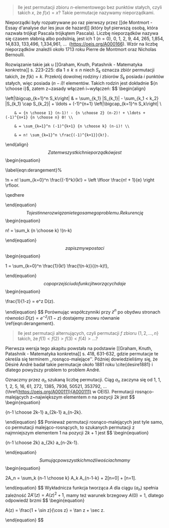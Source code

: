 > Ile jest permutacji zbioru $n$-elementowego bez punktów stałych, czyli takich $x$, że $f(x) = x$? Takie permutacje nazywamy nieporządkami.

Nieporządki były rozpatrywane po raz pierwszy przez [[de Montmort - Essay d'analyse dur les jeux de hazard]] (który był pierwszą osobą, która nazwała trójkąt Pascala trójkątem Pascala). Liczbę nieporządków nazywa się czasem słabnią albo podsilnią, jest ich 1 ($n = 0$), 0, 1, 2, 9, 44, 265, 1\,854, 14\,833, 133\,496, 1\,334\,961, ...  (https://oeis.org/A000166). Wzór na liczbę nieporządków znaleźli około 1713 roku Pierre de Montmort oraz Nicholas Bernoulli.

Rozwiązanie takie jak u [[Graham, Knuth, Patashnik - Matematyka konkretna]] s. 223-225: dla $1 \le k \le n$ niech $S_k$ oznacza zbiór permutacji takich, że $f(k) = k$. Przekrój dowolnej rodziny $i$ zbiorów $S_k$ posiada $i$ punktów stałych, więc posiada $(n-i)!$ elementów. Takich rodzin jest dokładnie ${n \choose i}$, zatem z~zasady włączeń i~wyłączeń:
$$
\begin{align}

\left|\bigcup_{k=1}^n S_k\right| & = \sum_{k_1} |S_{k_1}| - \sum_{k_1 < k_2} |S_{k_1} \cap S_{k_2}| + \ldots + (-1)^{n+1} \left|\bigcap_{k=1}^n S_k\right| \\

		& = {n \choose 1} (n-1)! - {n \choose 2} (n-2)! + \ldots + (-1)^{n+1} {n \choose n} 0! \\

		& = \sum_{k=1}^n (-1)^{k+1} {n \choose k} (n-i)! \\

		& = n! \sum_{k=1}^n \frac{(-1)^{k+1}}{k!}.

\end{align}
$$
Zatem wszystkich nieporządków jest
$$
\begin{equation}

\label{eqn:derangement}%

!n = n! \sum_{k=0}^n \frac{(-1)^k}{k!} = \left \lfloor \frac{n! + 1}{e} \right \rfloor.

\qedhere

\end{equation}
$$
To jest inne rozwiązanie tego samego problemu. Rekurencję
$$
\begin{equation}

n! = \sum_k {n \choose k} !(n-k)

\end{equation}
$$
zapiszmy w postaci
$$
\begin{equation}

1 = \sum_{k=0}^n \frac{1}{k!} \frac{!(n-k)}{(n-k)!},

\end{equation}
$$
co po przejściu do funkcji tworzących daje
$$
\begin{equation}

\frac{1}{1-z} = e^z D(z).

\end{equation}
$$
Porównując współczynniki przy $z^n$ po obydwu stronach równości $D(z) = e^{-z} / (1-z)$ dostajemy znowu równanie \ref{eqn:derangement}.

> Ile jest permutacji alternujących, czyli permutacji $f$ zbioru $\{1, 2, \ldots, n\}$ takich, że $f(1) < f(2) > f(3) < f(4) > \ldots$?

Pierwsza wersja tego akapitu powstała na podstawie [[Graham, Knuth, Patashnik - Matematyka konkretna]] s. 418, 631-632, gdzie permutacje te określa się terminem ,,rosnąco-malejące''. Później dowiedzieliśmy się, że Désiré André badał takie permutacje około 1881 roku \cite{desire1881} i dlatego powyższy problem to problem André.

Oznaczmy przez $a_n$ szukaną liczbę permutacji. Ciąg $a_n$ zaczyna się od 1, 1, 1, 2, 5, 16, 61, 272, 1385, 7936, 50521, 353792, ... (\href{https://oeis.org/A000111}{A000111} w OEIS). Permutacji rosnąco-malejących z~największym elementem $n$ na pozycji $2k$ jest
$$
\begin{equation}

{n-1 \choose 2k-1} a_{2k-1} a_{n-2k}.

\end{equation}
$$
Ponieważ permutacji rosnąco-malejących jest tyle samo, co permutacji malejąco-rosnących, to szukanych permutacji z najmniejszym elementem $1$ na pozycji $2k+1$ jest
$$
\begin{equation}

{n-1 \choose 2k} a_{2k} a_{n-2k-1}.

\end{equation}
$$
Sumując po wszystkich możliwościach mamy
$$
\begin{equation}

2A_n = \sum_k {n-1 \choose k} A_k A_{n-1-k} + 2[n=0] + [n=1].

\end{equation}
$$
Wykładnicza funkcja tworząca $A$ dla ciągu $(a_n)$ spełnia zależność $2A'(z) = A(z)^2 + 1$, mamy też warunek brzegowy $A(0) = 1$, dlatego odpowiedź brzmi
$$
\begin{equation}

A(z) = \frac{1 + \sin z}{\cos z} = \tan z + \sec z.

\end{equation}
$$